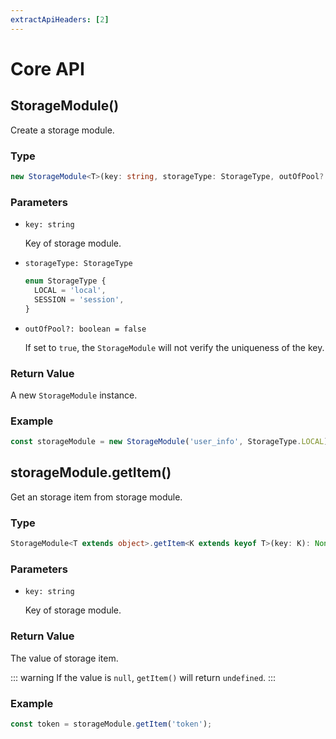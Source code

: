 ```yaml
---
extractApiHeaders: [2]
---
```


# Core API

## StorageModule()

Create a storage module.

### Type

```ts
new StorageModule<T>(key: string, storageType: StorageType, outOfPool?: boolean): StorageModule<T>;
```

### Parameters

- `key: string`

  Key of storage module.

- `storageType: StorageType`

  ```ts
  enum StorageType {
    LOCAL = 'local',
    SESSION = 'session',
  }
  ```

- `outOfPool?: boolean = false`

  If set to `true`, the `StorageModule` will not verify the uniqueness of the key.

### Return Value

A new `StorageModule` instance.

### Example

```ts
const storageModule = new StorageModule('user_info', StorageType.LOCAL);
```

## storageModule.getItem()

Get an storage item from storage module.

### Type

```ts
StorageModule<T extends object>.getItem<K extends keyof T>(key: K): NonNullable<T[K]> | undefined;
```

### Parameters

- `key: string`

  Key of storage module.

### Return Value

The value of storage item.

::: warning
If the value is `null`, `getItem()` will return `undefined`.
:::

### Example

```ts
const token = storageModule.getItem('token');
```
